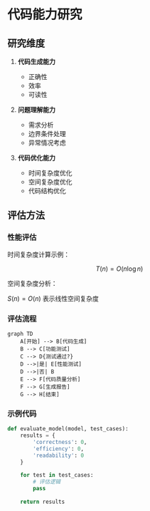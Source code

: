 # 代码能力研究

## 研究维度

1. **代码生成能力**
   - 正确性
   - 效率
   - 可读性

2. **问题理解能力**
   - 需求分析
   - 边界条件处理
   - 异常情况考虑

3. **代码优化能力**
   - 时间复杂度优化
   - 空间复杂度优化
   - 代码结构优化

## 评估方法

### 性能评估

时间复杂度计算示例：

$$
T(n) = O(n \log n)
$$

空间复杂度分析：

$S(n) = O(n)$ 表示线性空间复杂度

### 评估流程

```mermaid
graph TD
    A[开始] --> B[代码生成]
    B --> C[功能测试]
    C --> D{测试通过?}
    D -->|是| E[性能测试]
    D -->|否| B
    E --> F[代码质量分析]
    F --> G[生成报告]
    G --> H[结束]
```

### 示例代码

```python
def evaluate_model(model, test_cases):
    results = {
        'correctness': 0,
        'efficiency': 0,
        'readability': 0
    }
    
    for test in test_cases:
        # 评估逻辑
        pass
        
    return results
```
